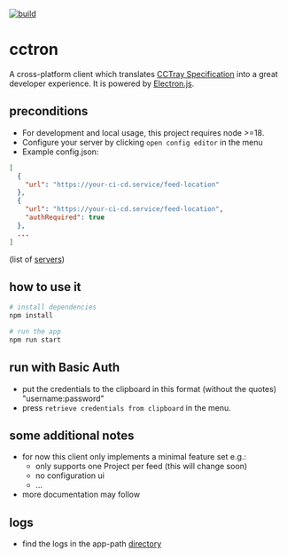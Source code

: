 [![build](https://github.com/PH1P5/cctron/actions/workflows/build_release.yml/badge.svg)](https://github.com/PH1P5/cctron/actions/workflows/build_release.yml)

# cctron

A cross-platform client which translates [CCTray Specification](https://cctray.org/v1/) into a great developer experience. It is powered by [Electron.js](https://www.electronjs.org/de/). 

## preconditions

* For development and local usage, this project requires node >=18.
* Configure your server by clicking `open config editor` in the menu
* Example config.json:

```json
[
  {
    "url": "https://your-ci-cd.service/feed-location"
  },
  {
    "url": "https://your-ci-cd.service/feed-location",
    "authRequired": true
  },
  ...
]
```
(list of [servers](https://cctray.org/servers/))

## how to use it

```bash
# install dependencies
npm install

# run the app
npm run start
```

## run with Basic Auth
* put the credentials to the clipboard in this format (without the quotes) "username:password" 
* press `retrieve credentials from clipboard` in the menu.


## some additional notes

* for now this client only implements a minimal feature set e.g.:
  * only supports one Project per feed (this will change soon)
  * no configuration ui
  * ...
* more documentation may follow

## logs
* find the logs in the app-path [directory](https://www.electronjs.org/docs/latest/api/app#appgetpathname)

